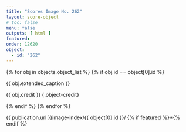 ```yaml
---
title: "Scores Image No. 262"
layout: score-object
# toc: false
menu: false
outputs: [ html ]
featured: 
order: 12620
object:
  - id: "262"
---
```


{% for obj in objects.object_list %}
{% if obj.id == object[0].id %}

{{ obj.extended_caption }}

{{ obj.credit }} {.object-credit}

{% endif %}
{% endfor %}

<div class="object-credit object-url is-print-only">

{{ publication.url }}image-index/{{ object[0].id }}/ {% if featured %}*{% endif %}

</div>
